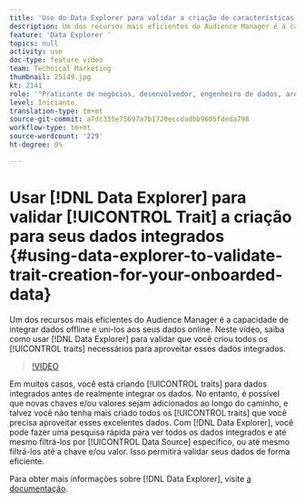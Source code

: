```yaml
---
title: 'Uso do Data Explorer para validar a criação de características para seus dados integrados '
description: Um dos recursos mais eficientes do Audience Manager é a capacidade de integrar dados offline e uni-los aos seus dados online. Neste vídeo, saiba como usar o Data Explorer para validar que você criou todas as características necessárias para aproveitar esses dados integrados.
feature: 'Data Explorer '
topics: null
activity: use
doc-type: feature video
team: Technical Marketing
thumbnail: 25149.jpg
kt: 2141
role: '"Praticante de negócios, desenvolvedor, engenheiro de dados, arquiteto, arquiteto de dados, administrador, líder"'
level: Iniciante
translation-type: tm+mt
source-git-commit: a7dc335e75697a7b1720eccdadbb9605fdeda798
workflow-type: tm+mt
source-wordcount: '229'
ht-degree: 0%

---
```



# Usar [!DNL Data Explorer] para validar [!UICONTROL Trait] a criação para seus dados integrados {#using-data-explorer-to-validate-trait-creation-for-your-onboarded-data}

Um dos recursos mais eficientes do Audience Manager é a capacidade de integrar dados offline e uni-los aos seus dados online. Neste vídeo, saiba como usar [!DNL Data Explorer] para validar que você criou todos os [!UICONTROL traits] necessários para aproveitar esses dados integrados.

>[!VIDEO](https://video.tv.adobe.com/v/25149/?quality=12)

Em muitos casos, você está criando [!UICONTROL traits] para dados integrados antes de realmente integrar os dados. No entanto, é possível que novas chaves e/ou valores sejam adicionados ao longo do caminho, e talvez você não tenha mais criado todos os [!UICONTROL traits] que você precisa aproveitar esses excelentes dados. Com [!DNL Data Explorer], você pode fazer uma pesquisa rápida para ver todos os dados integrados e até mesmo filtrá-los por [!UICONTROL Data Source] específico, ou até mesmo filtrá-los até a chave e/ou valor. Isso permitirá validar seus dados de forma eficiente.

Para obter mais informações sobre [!DNL Data Explorer], visite [a documentação](https://experiencecloud.adobe.com/resources/help/en_US/aam/data-explorer.html).